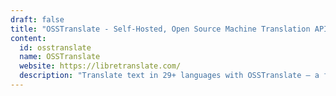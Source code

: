 ```yaml
---
draft: false
title: "OSSTranslate - Self-Hosted, Open Source Machine Translation API"
content:
  id: osstranslate
  name: OSSTranslate
  website: https://libretranslate.com/
  description: "Translate text in 29+ languages with OSSTranslate — a fully self-hosted, open-source machine translation API powered by Argos Translate. No cloud dependencies, no data sharing, and no usage limits."
---
```

